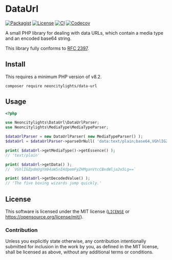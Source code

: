 # DataUrl
[![Packagist][packagist-badge]][packagist-url]
[![License][license-badge]][license-url]
[![CI][ci-badge]][ci-url]
[![Codecov][codecov-badge]][codecov-url]

[packagist-badge]: https://img.shields.io/packagist/v/neoncitylights/data-url?style=flat-square
[packagist-url]: https://packagist.org/packages/neoncitylights/data-url
[license-badge]: https://img.shields.io/badge/License-MIT-blue?style=flat-square
[license-url]: #license
[ci-badge]: https://img.shields.io/github/actions/workflow/status/neoncitylights/php-data-url/.github/workflows/php.yml?style=flat-square
[ci-url]: https://github.com/neoncitylights/php-data-url/actions/workflows/php.yml
[codecov-badge]: https://img.shields.io/codecov/c/github/neoncitylights/php-data-url?style=flat-square
[codecov-url]: https://app.codecov.io/gh/neoncitylights/php-data-url

A small PHP library for dealing with data URLs, which contain a media type and an encoded base64 string.

This library fully conforms to [RFC 2397](https://datatracker.ietf.org/doc/html/rfc2397).

## Install
This requires a minimum PHP version of v8.2.

```
composer require neoncitylights/data-url
```

## Usage
```php
<?php

use Neoncitylights\DataUrl\DataUrlParser;
use Neoncitylights\MediaType\MediaTypeParser;

$dataUrlParser = new DataUrlParser( new MediaTypeParser() );
$dataUrl = $dataUrlParser->parseOrNull( 'data:text/plain;base64,VGhlIGZpdmUgYm94aW5nIHdpemFyZHMganVtcCBxdWlja2x5Lg==' );

print( $dataUrl->getMediaType()->getEssence() );
// 'text/plain'

print( $dataUrl->getData() );
// `VGhlIGZpdmUgYm94aW5nIHdpemFyZHMganVtcCBxdWlja2x5Lg==`

print( $dataUrl->getDecodedValue() );
// 'The five boxing wizards jump quickly.'
```

## License
This software is licensed under the MIT license ([`LICENSE`](./LICENSE) or
<https://opensource.org/license/mit/>).

### Contribution
Unless you explicitly state otherwise, any contribution intentionally submitted
for inclusion in the work by you, as defined in the MIT license, shall be
licensed as above, without any additional terms or conditions.
